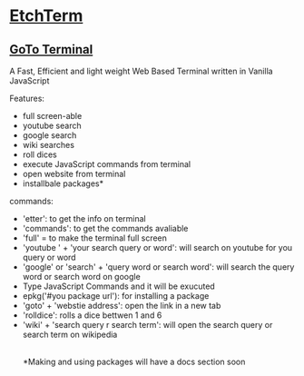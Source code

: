 # [EtchTerm](https://imagineeeinc.github.io/EtchTerm/)

## [GoTo Terminal](https://imagineeeinc.github.io/EtchTerm/app/)

A Fast, Efficient and light weight Web Based Terminal written in Vanilla JavaScript

Features: 
- full screen-able
- youtube search
- google search
- wiki searches
- roll dices
- execute JavaScript commands from terminal
- open website from terminal
- installbale packages*

commands:
<ul>
  <li>'etter': to get the info on terminal</li>
  <li>'commands': to get the commands avaliable</li>
  <li>'full' = to make the terminal full screen</li>
  <li>'youtube ' + 'your search query or word': will search on youtube for you query or word</li>
  <li>'google' or 'search' + 'query word or search word': will search the query word or search word on google</li>
  <li>Type JavaScript Commands and it will be exucuted</li>
  <li>epkg('#you package url'): for installing a package</li>
  <li>'goto' + 'webstie address': open the link in a new tab</li>
  <li>'rolldice': rolls a dice bettwen 1 and 6</li>
  <li>'wiki' + 'search query r search term': will open the search query or search term on wikipedia</li>
<br>

*Making and using packages will have a docs section soon
